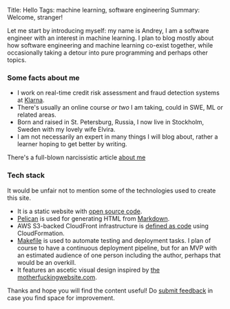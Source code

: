 Title: Hello
Tags: machine learning, software engineering
Summary: Welcome, stranger!

Let me start by introducing myself: my name is Andrey, I am a software engineer with an interest in machine learning.
I plan to blog mostly about how software engineering and machine learning co-exist together, while occasionally taking 
a detour into pure programming and perhaps other topics.

### Some facts about me

* I work on real-time credit risk assessment and fraud detection systems at [Klarna](https://www.klarna.com/).
* There's usually an online course *or two* I am taking, could in SWE, ML or related areas.
* Born and raised in St. Petersburg, Russia, I now live in Stockholm, Sweden with my lovely wife Elvira.
* I am not necessarily an expert in many things I will blog about, rather a learner hoping to get better by writing.

There's a full-blown narcissistic article [about me]({filename}/pages/about.html)

### Tech stack

It would be unfair not to mention some of the technologies used to create this site.

* It is a static website with [open source code](https://github.com/melentye/andrey-melentyev.com/).
* [Pelican](http://getpelican.com/) is used for generating HTML from [Markdown](https://github.com/adam-p/markdown-here/wiki/Markdown-Cheatsheet).
* AWS S3-backed CloudFront infrastructure is [defined as code](https://github.com/melentye/andrey-melentyev.com/tree/master/cloudformation/) 
using CloudFormation.
* [Makefile](https://www.gnu.org/software/make/manual/make.html) is used to automate testing and deployment tasks. I plan of course to have a continuous deployment pipeline, 
but for an MVP with an estimated audience of one person including the author, perhaps that would be an overkill.
* It features an ascetic visual design inspired by [the motherfuckingwebsite.com](http://motherfuckingwebsite.com/).

Thanks and hope you will find the content useful! Do [submit feedback](https://github.com/melentye/andrey-melentyev.com/issues/) in case you find space for improvement.
 